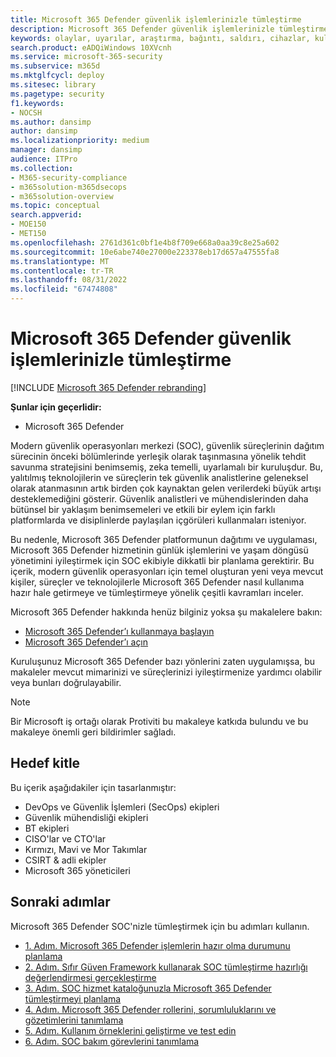 ```yaml
---
title: Microsoft 365 Defender güvenlik işlemlerinizle tümleştirme
description: Microsoft 365 Defender güvenlik işlemlerinizle tümleştirmenin temelleri.
keywords: olaylar, uyarılar, araştırma, bağıntı, saldırı, cihazlar, kullanıcılar, kimlikler, kimlik, posta kutusu, e-posta, 365, Microsoft, m365, olay yanıtı, siber saldırı, secops, güvenlik işlemleri, soc
search.product: eADQiWindows 10XVcnh
ms.service: microsoft-365-security
ms.subservice: m365d
ms.mktglfcycl: deploy
ms.sitesec: library
ms.pagetype: security
f1.keywords:
- NOCSH
ms.author: dansimp
author: dansimp
ms.localizationpriority: medium
manager: dansimp
audience: ITPro
ms.collection:
- M365-security-compliance
- m365solution-m365dsecops
- m365solution-overview
ms.topic: conceptual
search.appverid:
- MOE150
- MET150
ms.openlocfilehash: 2761d361c0bf1e4b8f709e668a0aa39c8e25a602
ms.sourcegitcommit: 10e6abe740e27000e223378eb17d657a47555fa8
ms.translationtype: MT
ms.contentlocale: tr-TR
ms.lasthandoff: 08/31/2022
ms.locfileid: "67474808"
---
```

# <a name="integrating-microsoft-365-defender-into-your-security-operations"></a>Microsoft 365 Defender güvenlik işlemlerinizle tümleştirme

[!INCLUDE [Microsoft 365 Defender rebranding](../includes/microsoft-defender.md)]

**Şunlar için geçerlidir:**
- Microsoft 365 Defender

Modern güvenlik operasyonları merkezi (SOC), güvenlik süreçlerinin dağıtım sürecinin önceki bölümlerinde yerleşik olarak taşınmasına yönelik tehdit savunma stratejisini benimsemiş, zeka temelli, uyarlamalı bir kuruluşdur. Bu, yalıtılmış teknolojilerin ve süreçlerin tek güvenlik analistlerine geleneksel olarak atanmasının artık birden çok kaynaktan gelen verilerdeki büyük artışı desteklemediğini gösterir. Güvenlik analistleri ve mühendislerinden daha bütünsel bir yaklaşım benimsemeleri ve etkili bir eylem için farklı platformlarda ve disiplinlerde paylaşılan içgörüleri kullanmaları isteniyor.

Bu nedenle, Microsoft 365 Defender platformunun dağıtımı ve uygulaması, Microsoft 365 Defender hizmetinin günlük işlemlerini ve yaşam döngüsü yönetimini iyileştirmek için SOC ekibiyle dikkatli bir planlama gerektirir. Bu içerik, modern güvenlik operasyonları için temel oluşturan yeni veya mevcut kişiler, süreçler ve teknolojilerle Microsoft 365 Defender nasıl kullanıma hazır hale getirmeye ve tümleştirmeye yönelik çeşitli kavramları inceler.

Microsoft 365 Defender hakkında henüz bilginiz yoksa şu makalelere bakın:

- [Microsoft 365 Defender’ı kullanmaya başlayın](get-started.md)
- [Microsoft 365 Defender’ı açın](m365d-enable.md)

Kuruluşunuz Microsoft 365 Defender bazı yönlerini zaten uygulamışsa, bu makaleler mevcut mimarinizi ve süreçlerinizi iyileştirmenize yardımcı olabilir veya bunları doğrulayabilir.

>[!Note]
>Bir Microsoft iş ortağı olarak Protiviti bu makaleye katkıda bulundu ve bu makaleye önemli geri bildirimler sağladı.
>

## <a name="target-audience"></a>Hedef kitle

Bu içerik aşağıdakiler için tasarlanmıştır:

- DevOps ve Güvenlik İşlemleri (SecOps) ekipleri
- Güvenlik mühendisliği ekipleri
- BT ekipleri
- CISO'lar ve CTO'lar
- Kırmızı, Mavi ve Mor Takımlar
- CSIRT & adli ekipler
- Microsoft 365 yöneticileri

## <a name="next-steps"></a>Sonraki adımlar

Microsoft 365 Defender SOC'nizle tümleştirmek için bu adımları kullanın.

- [1. Adım. Microsoft 365 Defender işlemlerin hazır olma durumunu planlama](integrate-microsoft-365-defender-secops-plan.md)
- [2. Adım. Sıfır Güven Framework kullanarak SOC tümleştirme hazırlığı değerlendirmesi gerçekleştirme](integrate-microsoft-365-defender-secops-readiness.md)
- [3. Adım. SOC hizmet kataloğunuzla Microsoft 365 Defender tümleştirmeyi planlama](integrate-microsoft-365-defender-secops-services.md)
- [4. Adım. Microsoft 365 Defender rollerini, sorumluluklarını ve gözetimlerini tanımlama](integrate-microsoft-365-defender-secops-roles.md)
- [5. Adım. Kullanım örneklerini geliştirme ve test edin](integrate-microsoft-365-defender-secops-use-cases.md)
- [6. Adım. SOC bakım görevlerini tanımlama](integrate-microsoft-365-defender-secops-tasks.md)



